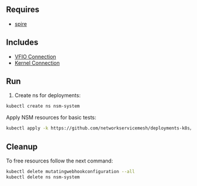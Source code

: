## Requires

- [spire](../spire)

## Includes

- [VFIO Connection](../use-cases/Vfio2Noop)
- [Kernel Connection](../use-cases/SriovKernel2Noop)

## Run

1. Create ns for deployments:
```bash
kubectl create ns nsm-system
```

Apply NSM resources for basic tests:
```bash
kubectl apply -k https://github.com/networkservicemesh/deployments-k8s/examples/sriov?ref=deb17b6698e91969b2cc409738aac23a62b9d780
```

## Cleanup

To free resources follow the next command:
```bash
kubectl delete mutatingwebhookconfiguration --all
kubectl delete ns nsm-system
```

